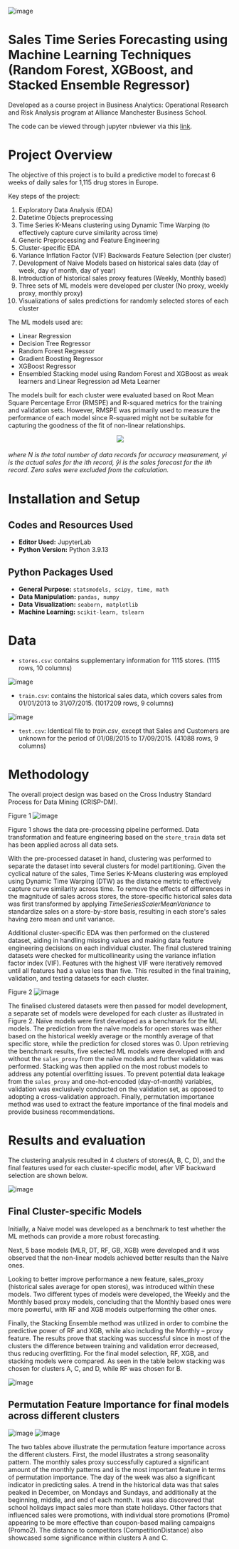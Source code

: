 ![image](https://github.com/MariliaElia/sales-forecast-ml-models/assets/24305018/fceba52c-48e2-4d75-82fd-f9ca9b91f527)

# Sales Time Series Forecasting using Machine Learning Techniques (Random Forest, XGBoost, and Stacked Ensemble Regressor)

Developed as a course project in Business Analytics: Operational Research and Risk Analysis program at Alliance Manchester Business School.

The code can be viewed through jupyter nbviewer via this <a href="https://nbviewer.org/github/MariliaElia/sales-forecast-ml-models/blob/main/sales_forecast_ml_models.ipynb">link</a>.

# Project Overview

The objective of this project is to build a predictive model to forecast 6 weeks of daily sales for 1,115 drug stores in Europe.

Key steps of the project:
1. Exploratory Data Analysis (EDA)
2. Datetime Objects preprocessing
3. Time Series K-Means clustering using Dynamic Time Warping (to effectively capture curve similarity across time)
4. Generic Preprocessing and Feature Engineering
5. Cluster-specific EDA
6. Variance Inflation Factor (VIF) Backwards Feature Selection (per cluster)
7. Development of Naive Models based on historical sales data (day of week, day of month, day of year)
8. Introduction of historical sales proxy features (Weekly, Monthly based)
9. Three sets of ML models were developed per cluster (No proxy, weekly proxy, monthly proxy)
10. Visualizations of sales predictions for randomly selected stores of each cluster

The ML models used are:
- Linear Regression
- Decision Tree Regressor
- Random Forest Regressor
- Gradient Boosting Regressor
- XGBoost Regressor
- Ensembled Stacking model using Random Forest and XGBoost as weak learners and Linear Regression ad Meta Learner

The models built for each cluster were evaluated based on Root Mean Square Percentage Error (RMSPE) and R-squared metrics for the training and validation sets. However, RMSPE was primarily used to measure the performance of each model since R-squared might not be suitable for capturing the goodness of the fit of non-linear relationships.

<p align="center">
<img src="https://github.com/MariliaElia/sales-forecast-ml-models/assets/24305018/8fc90b81-53fe-4d2a-9eff-63ad947f22db">
</p>
<h6>where N is the total number of data records for accuracy measurement, yi is the actual sales for the ith record, ŷi is the sales forecast for the ith record. Zero sales were excluded from the calculation.</h6>

# Installation and Setup

## Codes and Resources Used
- **Editor Used:**  JupyterLab
- **Python Version:** Python 3.9.13

## Python Packages Used
- **General Purpose:** `statsmodels, scipy, time, math`
- **Data Manipulation:** `pandas, numpy`
- **Data Visualization:** `seaborn, matplotlib`
- **Machine Learning:** `scikit-learn, tslearn`

# Data
- `stores.csv`: contains supplementary information for 1115 stores. (1115 rows, 10 columns)

![image](https://github.com/MariliaElia/sales-forecast-ml-models/assets/24305018/5b518906-b704-40a3-aaf5-5c134215c36e)

- `train.csv`: contains the historical sales data, which covers sales from 01/01/2013 to 31/07/2015. (1017209 rows, 9 columns)

![image](https://github.com/MariliaElia/sales-forecast-ml-models/assets/24305018/d4010000-63d1-4820-9ee4-ad76b7a99340)

- `test.csv`: Identical file to *train.csv*, except that Sales and Customers are unknown for the period of 01/08/2015 to 17/09/2015. (41088 rows, 9 columns)

# Methodology
The overall project design was based on the Cross Industry Standard Process for Data Mining (CRISP-DM).

Figure 1
![image](https://github.com/MariliaElia/sales-forecast-ml-models/assets/24305018/14453db5-5613-42fe-97ab-590191f524ca)

Figure 1 shows the data pre-processing pipeline performed. Data transformation and feature engineering based on the `store_train` data set has been applied across all data sets.

With the pre-processed dataset in hand, clustering was performed to separate the dataset into several clusters for model partitioning. Given the cyclical nature of the sales, Time Series K-Means clustering was employed using Dynamic Time Warping (DTW) as the distance metric to effectively capture curve similarity across time. To remove the effects of differences in the magnitude of sales across stores, the store-specific historical sales data was first transformed by applying *TimeSeriesScalerMeanVariance* to standardize sales on a store-by-store basis, resulting in each store's sales having zero mean and unit variance.

Additional cluster-specific EDA was then performed on the clustered dataset, aiding in handling missing values and making data feature engineering decisions on each individual cluster. The final clustered training datasets were checked for multicollinearity using the variance inflation factor index (VIF). Features with the highest VIF were iteratively removed until all features had a value less than five. This resulted in the final training, validation, and testing datasets for each cluster.

Figure 2
![image](https://github.com/MariliaElia/sales-forecast-ml-models/assets/24305018/ce99aac2-abc1-4d5a-ac3d-74c541a0997a)

The finalised clustered datasets were then passed for model development, a separate set of models were developed for each cluster as illustrated in Figure 2. Naïve models were first developed as a benchmark for the ML models. The prediction from the naïve models for open stores was either based on the historical weekly average or the monthly average of that specific store, while the prediction for closed stores was 0. Upon retrieving the benchmark results, five selected ML models were developed with and without the `sales_proxy` from the naïve models and further validation was performed. Stacking was then applied on the most robust models to address any potential overfitting issues. To prevent potential data leakage from the `sales_proxy` and one-hot-encoded (day-of-month) variables, validation was exclusively conducted on the validation set, as opposed to adopting a cross-validation approach. Finally, permutation importance method was used to extract the feature importance of the final models and provide business recommendations.

# Results and evaluation
The clustering analysis resulted in 4 clusters of stores(A, B, C, D), and the final features used for each cluster-specific model, after VIF backward selection are shown below.

![image](https://github.com/MariliaElia/sales-forecast-ml-models/assets/24305018/e8fcb1dc-393d-4149-badb-00bf04e2d6b0)

## Final Cluster-specific Models

Initially, a Naive model was developed as a benchmark to test whether the ML methods can provide a more robust forecasting.

Next, 5 base models (MLR, DT, RF, GB, XGB) were developed and it was observed that the non-linear models achieved better results than the Naive ones.

Looking to better improve performance a new feature, sales_proxy (historical sales average for open stores), was introduced within these models. Two different types of models were developed, the Weekly and the Monthly based proxy models, concluding that the Monthly based ones were more powerful, with RF and XGB models outperforming the other ones.

Finally, the Stacking Ensemble method was utilized in order to combine the predictive power of RF and XGB, while also including the Monthly – proxy feature. The results prove that stacking was successful since in most of the clusters the difference between training and validation error decreased, thus reducing overfitting. For the final model selection, RF, XGB, and stacking models were compared. As seen in the table below stacking was chosen for clusters A, C, and D, while RF was chosen for B.

![image](https://github.com/MariliaElia/sales-forecast-ml-models/assets/24305018/0d0d9fd6-2b7a-41bb-822e-bf35675902c1)

## Permutation Feature Importance for final models across different clusters
![image](https://github.com/MariliaElia/sales-forecast-ml-models/assets/24305018/84690039-9a6b-42fc-a7e0-b4f11188c18c)
![image](https://github.com/MariliaElia/sales-forecast-ml-models/assets/24305018/bb31c5eb-b2fb-40d3-993d-751eb5e25f9d)

The two tables above illustrate the permutation feature importance across the different clusters. First, the model illustrates a strong seasonality pattern. The monthly sales proxy successfully captured a significant amount of the monthly patterns and is the most important feature in terms of permutation importance. The day of the week was also a significant indicator in predicting sales. A trend in the historical data was that sales peaked in December, on Mondays and Sundays, and additionally at the beginning, middle, and end of each month. It was also discovered that school holidays impact sales more than state holidays. Other factors that influenced sales were promotions, with individual store promotions (Promo) appearing to be more effective than coupon-based mailing campaigns (Promo2). The distance to competitors (CompetitionDistance) also showcased some significance within clusters A and C.
